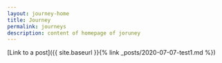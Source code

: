 ```yaml
---
layout: journey-home
title: Journey
permalink: journeys
description: content of homepage of joruney
---
```


<!-- [Some Link]({% post_url 2020-07-07-test1 %}) -->
[Link to a post]({{ site.baseurl }}{% link _posts/2020-07-07-test1.md %})
